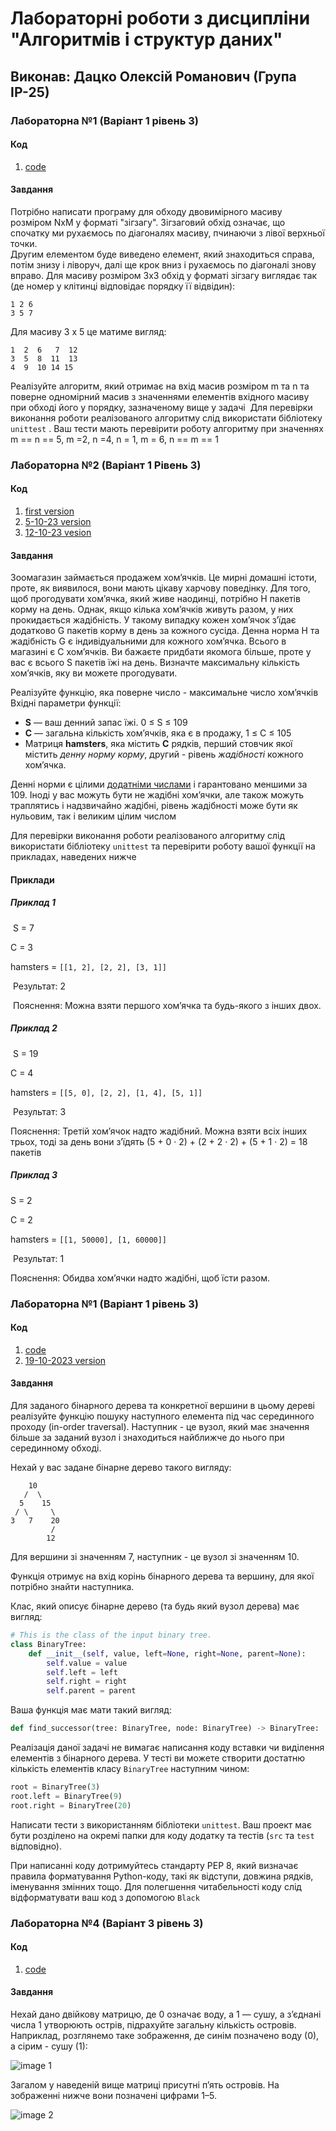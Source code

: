 # Лабораторні роботи з дисципліни "Алгоритмів і структур даних"

## Виконав: Дацко Олексій Романович (Група ІР-25)

### Лабораторна №1 (Варіант 1 рівень 3)
#### Код
 1. [code](https://github.com/OleksiuDatsko/algorithms/tree/lab1-v1-l3)
#### Завдання


Потрібно написати програму для обходу двовимірного масиву розміром NxM у форматі "зігзагу". 
Зігзаговий обхід означає, що спочатку ми рухаємось по діагоналях масиву, пчинаючи з лівої верхньої точки.  
Другим елементом буде виведено елемент, який знаходиться справа, потім  знизу і ліворуч, далі ще крок вниз і рухаємось по діагоналі знову вправо. Для масиву розміром 3x3 обхід у форматі зігзагу виглядає так (де номер у клітинці відповідає порядку її відвідин):
​
```
1 2 6
3 5 7
```


Для масиву 3 х 5 це матиме вигляд:

```
1  2  6   7  12
3  5  8  11  13
4  9  10 14 15
```

Реалізуйте алгоритм, який отримає на вхід масив розміром m та n та поверне одномірний масив з значеннями елементів вхідного масиву при обході його у порядку, зазначеному вище у задачі
​
Для перевірки виконання роботи реалізованого алгоритму слід використати бібліотеку `unittest` .
Ваш тести мають перевірити роботу алгоритму при значеннях m == n == 5, m =2, n =4, n = 1, m = 6, n == m == 1 ​

### Лабораторна №2 (Варіант 1 Рівень 3)
#### Код
1. [first version](https://github.com/OleksiuDatsko/algorithms/tree/lab2-v1-l3)
2. [5-10-23 version](https://github.com/OleksiuDatsko/algorithms/tree/lab2-v1-l3_5-10-2023)
3. [12-10-23 vesion](https://github.com/OleksiuDatsko/algorithms/tree/lab2-v1-l3_12-10-2023)
#### Завдання​

Зоомагазин займається продажем хом’ячкiв. Це мирнi домашнi iстоти, проте, як виявилося, вони мають цiкаву харчову поведiнку.
Для того, щоб прогодувати хом’ячка, який живе наодинцi, потрiбно H пакетiв корму на день.
Однак, якщо кiлька хом’ячкiв живуть разом, у них прокидається жадiбнiсть. У такому випадку кожен хом’ячок з’їдає додатково G пакетiв корму в день за кожного сусiда. Денна норма H та жадiбнiсть G є iндивiдуальними для кожного хом’ячка.
Всього в магазинi є C хом’ячкiв. Ви бажаєте придбати якомога бiльше, проте у вас є всього S пакетiв їжi на день. Визначте максимальну кiлькiсть хом’ячкiв, яку ви можете прогодувати.
​

Реалізуйте функцію, яка поверне число - максимальне число хом’ячкiв
Вхідні параметри функції:
- **S** — ваш денний запас їжi. 0 ≤ S ≤ 109
- **C** — загальна кiлькiсть хом’ячкiв, яка є в продажу, 1 ≤ C ≤ 105
- Матриця **hamsters**, яка містить **С** рядків, перший стовчик якої містить *денну норму корму*, другий - рiвень *жадiбностi* кожного хом’ячка.

Денні норми є цілими <u>додатніми числами</u> і гарантовано меншими за 109. Іноді у вас можуть бути не жадібні хом’ячки, але також можуть траплятись і надзвичайно жадібні, рівень жадібності може бути як нульовим, так і великим цілим числом

Для перевірки виконання роботи реалізованого алгоритму слід використати бібліотеку `unittest` та перевірити роботу вашої функції на прикладах, наведених нижче
​
#### Приклади

##### Приклад 1
​
S = 7

C = 3

hamsters = `[[1, 2], [2, 2], [3, 1]]`

​
Результат: 2

​
Пояснення: Можна взяти першого хом’ячка та будь-якого з iнших двох.
​
##### Приклад 2
​
S  = 19

C = 4

hamsters = `[[5, 0], [2, 2], [1, 4], [5, 1]]`

​
Результат: 3

Пояснення: Третiй хом’ячок надто жадiбний. Можна взяти всiх iнших трьох, тодi за день вони з’їдять (5 + 0 · 2) + (2 + 2 · 2) + (5 + 1 · 2) = 18 пакетiв
​
##### Приклад 3
S = 2

C = 2

hamsters = `[[1, 50000], [1, 60000]]`

​
Результат: 1

Пояснення: Обидва хом’ячки надто жадiбнi, щоб їсти разом.
​
### Лабораторна №1 (Варіант 1 рівень 3)
#### Код
 1. [code](https://github.com/OleksiuDatsko/algorithms/tree/lab3-v1-l3)
 2. [19-10-2023 version](https://github.com/OleksiuDatsko/algorithms/tree/lab3-v1-l3_19-10-2023)
#### Завдання


Для заданого бінарного дерева та конкретної вершини в цьому дереві реалізуйте функцію пошуку наступного елемента під час серединного проходу (in-order traversal). Наступник - це вузол, який має значення більше за заданий вузол і знаходиться найближче до нього при серединному обході.

Нехай у вас задане бінарне дерево такого вигляду:
```
    10
   /  \
  5    15
 / \     \
3   7    20
         /
        12

```
Для вершини зі значенням 7, наступник - це вузол зі значенням 10.

Функція отримує на вхід корінь бінарного дерева та вершину, для якої потрібно знайти наступника.

Клас, який описує бінарне дерево (та будь який вузол дерева) має вигляд:
```python
# This is the class of the input binary tree.
class BinaryTree:
    def __init__(self, value, left=None, right=None, parent=None):
        self.value = value
        self.left = left
        self.right = right
        self.parent = parent
```

Ваша функція має мати такий вигляд:

```python
def find_successor(tree: BinaryTree, node: BinaryTree) -> BinaryTree:
```

Реалізація даної задачі не вимагає написання коду вставки чи виділення елементів з бінарного дерева. У тесті ви можете створити достатню кількість елементів класу `BinaryTree` наступним чином:

```python
root = BinaryTree(3)
root.left = BinaryTree(9)
root.right = BinaryTree(20)
```

Написати тести з використанням бібліотеки `unittest`.  Ваш проект має бути розділено на окремі папки для коду додатку та тестів (`src` та `test` відповідно).

При написанні коду дотримуйтесь стандарту PEP 8, який визначає правила форматування Python-коду, такі як відступи, довжина рядків, іменування змінних тощо. Для полегшення читабельності коду слід відформатувати ваш код з допомогою  `Black` 


### Лабораторна №4 (Варіант 3 рівень 3)
#### Код
 1. [code](https://github.com/OleksiuDatsko/algorithms/tree/lab4-v3-l3)
#### Завдання

Нехай дано двійкову матрицю, де 0 означає воду, а 1 — сушу, а з’єднані числа 1 утворюють острів, підрахуйте загальну кількість островів.
Наприклад, розглянемо таке зображення, де синім позначено воду (0), а сірим - сушу (1):

![image 1](https://github.com/OleksiuDatsko/algorithms/blob/additional-branch/Screenshot%20from%202023-10-30%2014-03-15.png?raw=true)


Загалом у наведеній вище матриці присутні п’ять островів. На зображенні нижче вони позначені цифрами 1–5.

![image 2](https://github.com/OleksiuDatsko/algorithms/blob/additional-branch/Screenshot%20from%202023-10-30%2014-15-18.png?raw=true)
